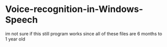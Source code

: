 # Voice-recognition-in-Windows-Speech

im not sure if this still program works since all of these files are 6 months to 1 year old 
